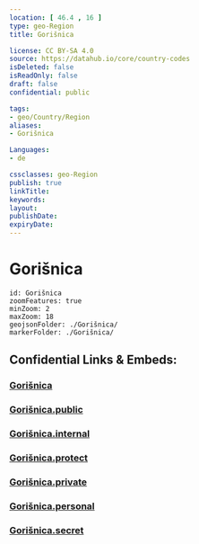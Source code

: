 ```yaml
---
location: [ 46.4 , 16 ] 
type: geo-Region
title: Gorišnica

license: CC BY-SA 4.0
source: https://datahub.io/core/country-codes
isDeleted: false
isReadOnly: false
draft: false
confidential: public

tags:
- geo/Country/Region
aliases:
- Gorišnica

Languages:
- de

cssclasses: geo-Region
publish: true
linkTitle: 
keywords: 
layout: 
publishDate: 
expiryDate: 
---
```


# Gorišnica

```leaflet
id: Gorišnica
zoomFeatures: true 
minZoom: 2 
maxZoom: 18
geojsonFolder: ./Gorišnica/
markerFolder: ./Gorišnica/
```


## Confidential Links & Embeds: 

### [Gorišnica](/_Standards/Earth/Continent/Europe/Europe~Central/Slovenia/Regions~Slovenia/Podravska/counties~Podravska/Gorišnica.md) 

### [Gorišnica.public](/_public/Earth/Continent/Europe/Europe~Central/Slovenia/Regions~Slovenia/Podravska/counties~Podravska/Gorišnica.public.md) 

### [Gorišnica.internal](/_internal/Earth/Continent/Europe/Europe~Central/Slovenia/Regions~Slovenia/Podravska/counties~Podravska/Gorišnica.internal.md) 

### [Gorišnica.protect](/_protect/Earth/Continent/Europe/Europe~Central/Slovenia/Regions~Slovenia/Podravska/counties~Podravska/Gorišnica.protect.md) 

### [Gorišnica.private](/_private/Earth/Continent/Europe/Europe~Central/Slovenia/Regions~Slovenia/Podravska/counties~Podravska/Gorišnica.private.md) 

### [Gorišnica.personal](/_personal/Earth/Continent/Europe/Europe~Central/Slovenia/Regions~Slovenia/Podravska/counties~Podravska/Gorišnica.personal.md) 

### [Gorišnica.secret](/_secret/Earth/Continent/Europe/Europe~Central/Slovenia/Regions~Slovenia/Podravska/counties~Podravska/Gorišnica.secret.md)


